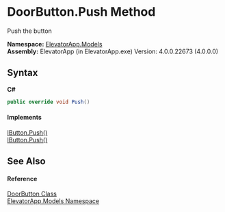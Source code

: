 # DoorButton.Push Method 
 

Push the button

**Namespace:**&nbsp;<a href="N_ElevatorApp_Models">ElevatorApp.Models</a><br />**Assembly:**&nbsp;ElevatorApp (in ElevatorApp.exe) Version: 4.0.0.22673 (4.0.0.0)

## Syntax

**C#**<br />
``` C#
public override void Push()
```


#### Implements
<a href="M_ElevatorApp_Models_Interfaces_IButton_Push">IButton.Push()</a><br /><a href="M_ElevatorApp_Models_Interfaces_IButton_Push">IButton.Push()</a><br />

## See Also


#### Reference
<a href="T_ElevatorApp_Models_DoorButton">DoorButton Class</a><br /><a href="N_ElevatorApp_Models">ElevatorApp.Models Namespace</a><br />